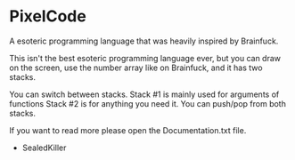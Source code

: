 # PixelCode
A esoteric programming language that was heavily inspired by Brainfuck.

This isn't the best esoteric programming language ever, but you can draw on the screen, use the number array like on Brainfuck, and it has two stacks.

You can switch between stacks.
Stack #1 is mainly used for arguments of functions
Stack #2 is for anything you need it.
You can push/pop from both stacks.

If you want to read more please open the Documentation.txt file.

- SealedKiller
